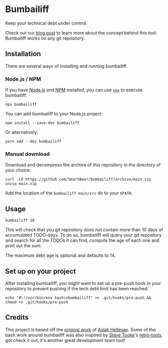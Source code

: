 # Bumbailiff

Keep your technical debt under control.

Check out our [blog post](https://cucumber.io/blog/bdd/todo-or-not-todo/) to learn more about the concept behind this tool. Bumbailiff works on any git repository.

## Installation

There are several ways of installing and running bumbailiff.

### Node.js / NPM

If you have [Node.js](https://nodejs.org/en/) and [NPM](https://docs.npmjs.com/about-npm) installed, you can use [`npx`](https://docs.npmjs.com/cli/v7/commands/npx) to execute bumbailiff:

    npx bumbailiff

You can add bumbailiff to your Node.js project:

    npm install --save-dev bumbailiff

Or alternatively:

    yarn add --dev bumbailiff

### Manual download

Download and decompress the archive of this repository in the directory of your choice:

    curl -LO https://github.com/SmartBear/bumbailiff/archive/main.zip
    unzip main.zip

Add the location of the `bumbailiff-main/src` dir to your `$PATH`.

## Usage

    bumbailiff 10

This will check that you git repository does not contain more than 10 days of accumulated TODO-days. To do so, bumbailiff will query your git repository and search for all the TODOs it can find, compute the age of each one and print out the sum.

The maximum debt age is optional and defaults to 14.

## Set up on your project

After installing bumbailiff, you might want to set up a pre-push hook in your repository to prevent pushing if the tech debt limit has been reached:

    echo "#\!/usr/bin/env bash\nbumbailiff" >> .git/hooks/pre-push && chmod +x .git/hooks/pre-push

## Credits

This project is based off the [original work](https://gist.github.com/aslakhellesoy/de419d6ded6249e8a68c05d296314bf2) of [Aslak Hellesøy](https://github.com/aslakhellesoy). Some of the bash work around bumbailiff was also inspired by [Steve Tooke](https://github.com/tooky/)'s [retro-tools](https://github.com/tooky/retro-tools), got check it out, it's another great development team tool!